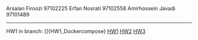 
Arsalan Firoozi 97102225
Erfan Nosrati 97102558
Amirhossein Javadi 97101489

----------------------------
HW1 in branch: []{HW1_Dockercompose}
[HW1](https://github.com/shrif-web/web_hw_fall2021/tree/HW1_Dockercompose)
[HW2](https://github.com/shrif-web/web_hw_fall2021/tree/HW2_Dockerize)
[HW3](https://github.com/shrif-web/web_hw_fall2021/tree/HW3)
